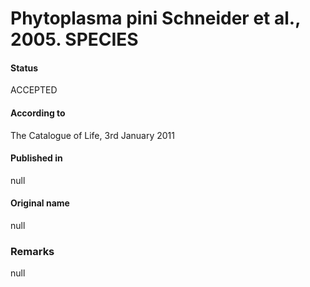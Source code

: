 Phytoplasma pini Schneider et al., 2005. SPECIES
=======

#### Status
ACCEPTED

#### According to
The Catalogue of Life, 3rd January 2011

#### Published in
null

#### Original name
null

### Remarks
null